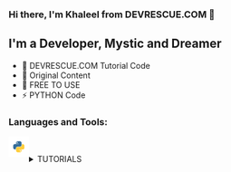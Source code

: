 ### Hi there, I'm Khaleel from DEVRESCUE.COM 👋

## I'm a Developer, Mystic and Dreamer

- 🔭 DEVRESCUE.COM Tutorial Code
- 🌱 Original Content
- 🥅 FREE TO USE
- ⚡ PYTHON Code

### Languages and Tools:

<img align="left" alt="Python" width="36px" height="36px" src="res/python.png" /><br />

<details>
  <summary>TUTORIALS</summary>
  
<!--START_SECTION:activity-->

1. ❗️ PYTHON F STRING TUTORIAL WITH EXAMPLES: [CODE HERE](PYTHON_F_STRING_TUTORIAL.py) | [ARTICLE HERE](https://devrescue.com/python-f-string-tutorial-with-examples)
2. ❗️ Python JSON Pretty Print Tutorial: [CODE HERE](PYTHON_JSON_PRETTY_A.py) | [ARTICLE HERE](https://devrescue.com/python-json-pretty-print-tutorial/)
3. ❗️ Python JSON Pretty Print with Examples: [CODE HERE](PYTHON_JSON_PRETTY_B.py) | [ARTICLE HERE](https://devrescue.com/python-json-pretty-print-with-examples/)
4. ❗️ Python CSV Files with pandas: [CODE HERE](PYTHON_PANDAS_CSV.py) | [ARTICLE HERE](https://devrescue.com/python-csv-files-with-pandas/)
5. ❗️ Simple Python k-Nearest Neighbors Tutorial: [CODE HERE](PYTHON_ML_KNN_A.py) | [ARTICLE HERE](https://devrescue.com/python-csv-files-with-pandas/) | [NOTEBOOK](PYTHON_PANDAS_CSV.py)

</details>
